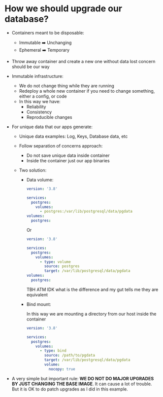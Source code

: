 # How we should upgrade our database?

- Containers meant to be disposable:
  - Immutable :arrow_right: Unchanging
  - Ephemeral :arrow_right: Temporary
- Throw away container and create a new one without data lost concern should be our way
- Immutable infrastructure:
  - We do not change thing while they are running
  - Redeploy a whole new container if you need to change something, either a config, or code
  - In this way we have:
    - Reliability
    - Consistency
    - Reproducible changes
- For unique data that our apps generate:

  - Unique data examples: Log, Keys, Database data, etc
  - Follow separation of concerns approach:
    - Do not save unique data inside container
    - Inside the container just our app binaries
  - Two solution:

    - Data volume:

      ```yml
      version: '3.8'

      services:
        postgres:
          volumes:
            - postgres:/var/lib/postgresql/data/pgdata
      volumes:
        postgres:
      ```

      Or

      ```yml
      version: '3.8'

      services:
        postgres:
          volumes:
            - type: volume
              source: postgres
              target: /var/lib/postgresql/data/pgdata
      volumes:
        postgres:
      ```

      TBH ATM IDK what is the difference and my gut tells me they are equivalent

    - Bind mount:

      In this way we are mounting a directory from our host inside the container

      ```yml
      version: '3.8'

      services:
        postgres:
          volumes:
            - type: bind
              source: /path/to/pgdata
              target: /var/lib/postgresql/data/pgdata
              volume:
                nocopy: true
      ```

- A very simple but important rule: **WE DO NOT DO MAJOR UPGRADES BY JUST CHANGING THE BASE IMAGE**. It can cause a lot of trouble. But it is OK to do patch upgrades as I did in this example.
